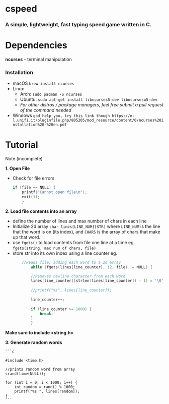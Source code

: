 # cspeed
### A simple, lightweight, fast typing speed game written in C.

# Dependencies
**ncurses** - terminal manipulation  
### Installation  
- macOS `brew install ncurses`
- Linux
	- Arch: `sudo pacman -S ncurses`
 	- Ubuntu: `sudo apt-get install libncurses5-dev libncursesw5-dev`
  	- *For other distros / package managers, feel free submit a pull request of the command needed*
- Windows `god help you, try this link though https://e-l.unifi.it/pluginfile.php/805205/mod_resource/content/0/ncurses%20installation%20-%20en.pdf`

# Tutorial
Note (incomplete)

**1. Open File**
- Check for file errors 
	``` c
	if (file == NULL) {
		printf("Cannot open file\n");
		exit(1);
		}
	```

**2. Load file contents into an array**
- define the number of lines and max number of chars in each line  
- Initialize 2d array `char lines[LINE_NUM][STR]` where `LINE_NUM` is the line that the word is on (its index), and `CHARS` is the array of chars that make up that word. 
- use `fgets()` to load contents from file one line at a time eg. `fgets(string, max num of chars, file)`
- store str into its own index using a line counter eg.
	```c
		//Reads file, adding each word to a 2d array
    		while (fgets(lines[line_counter], 12, file) != NULL) {
	
			//Removes newline character from each word
			lines[line_counter][strlen(lines[line_counter]) - 1] = '\0';
		
			//printf("%s", lines[line_counter]);
		
			line_counter++;
		
			if (line_counter >= 1000) {
			    break;
			}
		    }
	```
**Make sure to include <string.h>**

**3. Generate random words**  

	```c
 	
  	#include <time.h>
  
	//prints random word from array
	srand(time(NULL));
	
	for (int i = 0; i < 1000; i++) {
		int random = rand() % 1000;
		printf("%s ", lines[random]);
	}
	```
